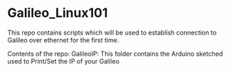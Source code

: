 Galileo_Linux101
================

This repo contains scripts which will be used to establish connection to Galileo over ethernet for the first time.

Contents of the repo:
GalileoIP: This folder contains the Arduino sketched used to Print/Set the IP of your Galileo

